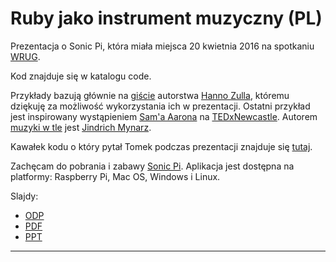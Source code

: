 # Ruby jako instrument muzyczny (PL)

Prezentacja o Sonic Pi, która miała miejsca 20 kwietnia 2016 na spotkaniu [WRUG](http://wrug.eu/).

Kod znajduje się w katalogu code. 

Przykłady bazują głównie na [giście](https://gist.github.com/hzulla/cf9165ba15342e5df9b3) 
autorstwa [Hanno Zulla](https://github.com/hzulla), któremu dziękuję za możliwość wykorzystania 
ich w prezentacji. Ostatni przykład jest inspirowany wystąpieniem 
[Sam'a  Aarona](https://github.com/samaaron) na [TEDxNewcastle](https://www.youtube.com/watch?v=TK1mBqKvIyU). 
Autorem [muzyki w tle](https://gist.github.com/jindrichmynarz/f233f75c719abe6a6c81) jest 
[Jindrich Mynarz](https://github.com/jindrichmynarz). 

Kawałek kodu o który pytał Tomek podczas prezentacji znajduje się [tutaj](https://gist.github.com/xavriley/87ef7548039d1ee301bb).

Zachęcam do pobrania i zabawy [Sonic Pi](http://sonic-pi.net/). Aplikacja jest dostępna 
na platformy: Raspberry Pi, Mac OS, Windows i Linux.

Slajdy:

* [ODP](https://onedrive.live.com/redir?resid=6F9D7FE37AB9EE6C!1250268&authkey=!AOuHpzqtl5Dd_GA&ithint=file%2codp)
* [PDF](https://onedrive.live.com/redir?resid=6F9D7FE37AB9EE6C!1250267&authkey=!APRVtxz-wsivh8c&ithint=file%2cpdf)
* [PPT](https://onedrive.live.com/redir?resid=6F9D7FE37AB9EE6C!1250269&authkey=!AGBGHpjvVhQOzmA&ithint=file%2cppt)

----
